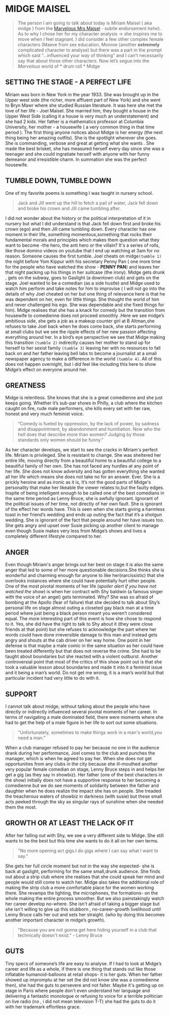 # MIDGE MAISEL 
>The person I am going to talk about today is Miriam Maisel ( aka midge ) from the [Marvelous Mrs Maisel](https://www.primevideo.com/detail/The-Marvelous-Mrs-Maisel/0SKQT5MHXXQ50OZ9FXYRFVEQM7) - subtle endorsement *hehe*). As to why I chose her for my character analysis → she inspires me to move when I feel stagnant. I did consider a few other complex female characters (Maeve from sex education, Monroe (another **extremely** complicated character to analyse) but there was a part in the prompt which said “…influenced your way of thinking” and I can’t necessarily say that about those other characters. Now let’s segue into the *Marvelous* world of * drum roll * Midge

## SETTING THE STAGE - A PERFECT LIFE
Miriam was born in New York in the year 1933. She was brought up in the Upper west side (the richer, more affluent part of New York) and she went to Bryn Mawr where she studied Russian literature. It was here she met the love of her life - Joel Maisel. She married him, they bought a house in the Upper West Side (calling it a house is very much an understatement) and she had 2 kids. Her father is a mathematics professor at Columbia University, her mother - a housewife ( a very common thing in that time period ). The first thing anyone notices about Midge is her energy (the next thing being her amazing outfits). She is the spotlight wherever she goes. She is commanding, verbose and great at getting what she wants . She made the best brisket, she has measured herself every day since she was a teenager and she could ingratiate herself with anyone with her funny demeanor and irresistible charm. In summation she was the perfect housewife. 

## TUMBLE DOWN, TUMBLE DOWN
One of my favorite poems is something I was taught in nursery school. 
>Jack and Jill went up the hill to fetch a pail of water, Jack fell down and broke his crown and Jill came tumbling after.

I did not wonder about the history or the political interpretation of it in nursery but what I did understand is that Jack fell down first and broke his crown (ego) and then Jill came tumbling down. Every character has one moment in their life, something momentous,something that rocks their fundamental morals and principles which makes them question what they want to become -the hero, the anti hero or the villain? It's a series of rolls, like those domino videos on youtube that I end up watching at 3am for no reason. Someone causes the first tumble. Joel cheats on midge```(tumble 1)``` the night before Yom Kippur with his secretary Penny Pan ( one more time for the people who have watched the show - **PENNY PAN**) and leaves her that night packing up his things in her suitcase (the irony). Midge gets drunk , gets on the subway, goes to Gaslight (a downtown club) and gets on the stage. Joel wanted to be a comedian (as a side hustle) and Midge used to watch him perform and take notes for him to improvise ( I will not go into the details of why Joel cheated on her but one thing of relevance here is that he was dependent on her, even for little things.  She thought the world of him and never challenged his ego. She was dependable and she fixed things for him). Midge realises that she has a knack for comedy but the transition from housewife to comedienne does not proceed smoothly .Here we see midge’s ambitious side, she gets a job as a makeup counter girl at B Altman,she refuses to take Joel back when he does come back, she starts performing at small clubs but we see the ripple effects of her new passion affecting everything around her. In a bird’s eye perspective we see that Midge making this transition ```(tumble 2)``` indirectly causes her mother to stand up for herself to her sexist family ```(tumble 3)``` leaving her with no resources to fall back on and her father leaving bell labs to become a journalist at a small newspaper agency to make a difference in the world ```(tumble 4)```. All of this does not happen overnight, but i did feel like including this here to show Midge’s effect on everyone around her. 

## GREATNESS    
Midge is relentless. She knows that she is a great comedienne and she just keeps going. Whether it’s sub-par shows in Philly, a club where the kitchen caught on fire, rude male performers, she kills every set with her raw, honest and very much feminist voice. 
>“Comedy is fueled by oppression, by the lack of power, by sadness and disappointment, by abandonment and humiliation. Now who the hell does that describe more than women? Judging by those standards only women should be funny."

As her character develops, we start to see the cracks in Miriam's perfect life. Miriam is privileged. She is resistant to change. She was sheltered her entire life, moving directly from a beautiful home to a beautiful college to a beautiful family of her own. She has not faced any hurdles at any point of her life. She does not know adversity and has gotten everything she wanted all her life which means she does not take no for an answer. Ever. She is a prickly heroine and as ironic as it is, It’s not the good parts of Midge's personality that make her likeable the viewer relates to,but the faulty edges. Inspite of being intelligent enough to be called one of the best comedians in the same time period as Lenny Bruce, she is awfully ignorant. Ignorant of the political issues of her time, not directly of her own fault. She is ignorant of the effect her words have. This is seen when she starts giving a harmless toast in her friend’s wedding and ends up outing the fact that it’s a shotgun wedding. She is ignorant of the fact that people around her have issues too. She gets angry and upset over Susie picking up another client to manage even though Susie makes very less from Midge’s shows and lives a completely different lifestyle compared to her.

## ANGER
Even though Miriam's anger brings out her best on stage it is also the same anger that led to some of her more questionable decisions.She thinks she is wonderful and charming enough for anyone to like her(narcissistic) that she overlooks instances where she could have potentially hurt other people. One of the most pivotal moments of her life (*spoiler alert if you have not watched the show*) is when her contract with Shy baldwin (a famous singer with the voice of an angel) gets terminated. Why? She was so afraid of bombing at the Apollo (fear of failure) that she decided to talk about Shy’s personal life on stage almost outing a closeted gay black man at a time period where just being a black person meant you weren’t considered equal. The more interesting part of this event is how she chose to respond to it. Yes, she did have the right to talk to Shy about it (they were close friends at that point) but she refuses to acknowledge the part where her words could have done irreversible damage to this man and instead gets angry and shouts at the cab driver on her way home. One point in her defense is that maybe a male comic in the same situation as her could have been treated differently but that does not reverse the crime. She had to be taught about boundaries but she reacted with a violent outburst. Another controversial point that most of the critics of this show point out is that she took a valuable lesson about boundaries and made it into it a feminist issue and it being a man’s world. Do not get me wrong, it is a man’s world but that particular incident had very little to do with it. 

## SUPPORT
I cannot talk about midge, without talking about the people who have directly or indirectly influenced several pivotal moments of her career.
In terms of navigating a male dominated field, there were moments where she had to get the help of a male figure in her life to sort out some situations. 
>"Unfortunately, sometimes to make things work in a man's world,you need a man."

When a club manager refused to pay her because no one in the audience drank during her performance, Joel comes to the club and punches the manager, which is when he agreed to pay her. When she does not get opportunities from any clubs in the city because she ill-mouthed another very popular female comedian on stage, Lenny Bruce steps in and helps her get a gig (as they say in showbiz). Her father (one of the best characters in the show) initially does not have a supportive response to her becoming a comedienne but we do see moments of solidarity between the father and daughter when he does realize the impact she has on people. She treaded the treacherous waters of showbiz in darkness (with susie) but these small acts peeked through the sky as singular rays of sunshine when she needed them the most.

## GROWTH OR AT LEAST THE LACK OF IT
After her falling out with Shy, we see a very different side to Midge. She still wants to be the best but this time she wants to do it all on her own terms. 
>"No more opening act gigs.I do gigs where I can say what I want to say."
 
She gets her full circle moment but not in the way she expected- she is back at gaslight, performing for the same small,drunk audience. She finds out about a strip club where she realises that she could speak her mind and people would still come to watch her. Midge also takes the additional role of making the strip club a more comfortable place for the women working there. She revamps the lighting, the microphones, the formations- on the whole making the entire process smoother. But we also painstakingly watch her career develop no-where. She isn't afraid of taking a bigger stage but she isn't willing to give up this stubborn , no-career-growth livelihood until Lenny Bruce calls her out and sets her straight. (who by doing this becomes another important character in midge’s growth).
>"Because you are not gonna get here hiding yourself in a club that technically doesn't exist." - Lenny Bruce

## GUTS
Tiny specs of someone’s life are easy to analyse. If I had to look at Midge’s career and life as a whole, if there is one thing that stands out like those inflatable humanoid-balloons at retail shops- it is her guts. When her father showed up impromptu at her set (he did not know she was a comedienne then), she had the guts to persevere and not falter. Maybe it's getting up on stage in Paris where people don't even understand her language and delivering a fantastic monologue or refusing to voice for a terrible politician on live radio (no , i did not mean television T-T) she had the guts to do it with her trademark effortless grace. 
